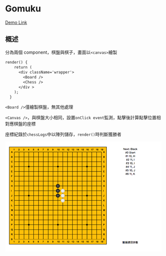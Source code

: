# Gomuku

[Demo Link](https://ponchimeow.github.io/Gomuku/)

## 概述

分為兩個 component，棋盤與棋子，畫面以`<canvas>`繪製

```
render() {
    return (
      <div className='wrapper'>
        <Board />
        <Chess />
      </div >
    );
  }
```

`<Board />`僅繪製棋盤，無其他處理

`<Canvas />`，與棋盤大小相同，設置`onClick event`監測，點擊後計算點擊位置相對應棋盤的座標

座標紀錄於`chessLogs`中以陣列儲存，`render()`時判斷獲勝者

![](Gomuku.png)

